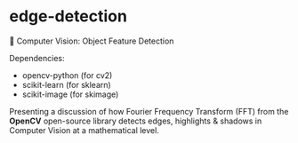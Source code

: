 # edge-detection
👀 Computer Vision: Object Feature Detection

Dependencies:
- opencv-python (for cv2)
- scikit-learn (for sklearn)
- scikit-image (for skimage)

Presenting a discussion of how Fourier Frequency Transform (FFT) from the <b>OpenCV</b> open-source library detects edges, highlights & shadows in Computer Vision at a mathematical level.
